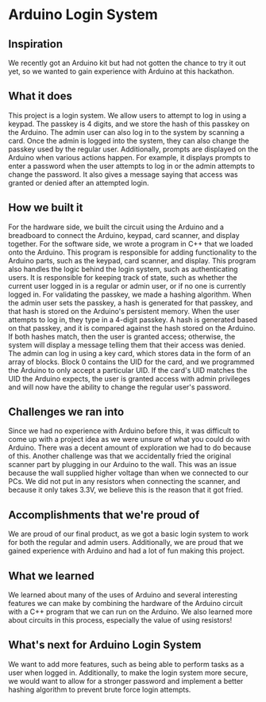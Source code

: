 # Arduino Login System

## Inspiration
We recently got an Arduino kit but had not gotten the chance to try it out yet, so we wanted to gain experience with Arduino at this hackathon.

## What it does
This project is a login system. We allow users to attempt to log in using a keypad. The passkey is 4 digits, and we store the hash of this passkey on the Arduino. The admin user can also log in to the system by scanning a card. Once the admin is logged into the system, they can also change the passkey used by the regular user. Additionally, prompts are displayed on the Arduino when various actions happen. For example, it displays prompts to enter a password when the user attempts to log in or the admin attempts to change the password. It also gives a message saying that access was granted or denied after an attempted login.

## How we built it
For the hardware side, we built the circuit using the Arduino and a breadboard to connect the Arduino, keypad, card scanner, and display together. For the software side, we wrote a program in C++ that we loaded onto the Arduino. This program is responsible for adding functionality to the Arduino parts, such as the keypad, card scanner, and display. This program also handles the logic behind the login system, such as authenticating users. It is responsible for keeping track of state, such as whether the current user logged in is a regular or admin user, or if no one is currently logged in. For validating the passkey, we made a hashing algorithm. When the admin user sets the passkey, a hash is generated for that passkey, and that hash is stored on the Arduino's persistent memory. When the user attempts to log in, they type in a 4-digit passkey. A hash is generated based on that passkey, and it is compared against the hash stored on the Arduino. If both hashes match, then the user is granted access; otherwise, the system will display a message telling them that their access was denied. The admin can log in using a key card, which stores data in the form of an array of blocks. Block 0 contains the UID for the card, and we programmed the Arduino to only accept a particular UID. If the card's UID matches the UID the Arduino expects, the user is granted access with admin privileges and will now have the ability to change the regular user's password.

## Challenges we ran into
Since we had no experience with Arduino before this, it was difficult to come up with a project idea as we were unsure of what you could do with Arduino. There was a decent amount of exploration we had to do because of this. Another challenge was that we accidentally fried the original scanner part by plugging in our Arduino to the wall. This was an issue because the wall supplied higher voltage than when we connected to our PCs. We did not put in any resistors when connecting the scanner, and because it only takes 3.3V, we believe this is the reason that it got fried.

## Accomplishments that we're proud of
We are proud of our final product, as we got a basic login system to work for both the regular and admin users. Additionally, we are proud that we gained experience with Arduino and had a lot of fun making this project.

## What we learned
We learned about many of the uses of Arduino and several interesting features we can make by combining the hardware of the Arduino circuit with a C++ program that we can run on the Arduino. We also learned more about circuits in this process, especially the value of using resistors!

## What's next for Arduino Login System
We want to add more features, such as being able to perform tasks as a user when logged in. Additionally, to make the login system more secure, we would want to allow for a stronger password and implement a better hashing algorithm to prevent brute force login attempts.
